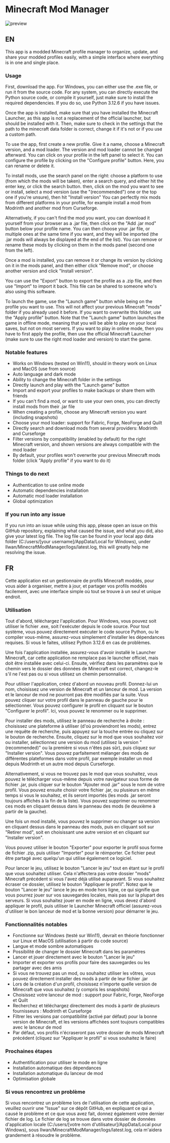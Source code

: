 # Minecraft Mod Manager

![preview](https://cloud-1w4i6hqu7-hack-club-bot.vercel.app/0image.png)

## EN

This app is a modded Minecraft profile manager to organize, update, and share your modded profiles easily, with a simple interface where everything is in one and single place.

### Usage

First, download the app. For Windows, you can either use the .exe file, or run it from the source code.
For any system, you can directly execute the Python source code, or compile it yourself, just make sure to install the required dependencies. If you do so, use Python 3.12.6 if you have issues.

Once the app is installed, make sure that you have installed the Minecraft Launcher, as this app is not a replacement of the official launcher, but should be installed with it.
Then, make sure to check in the settings that the path to the minecraft data folder is correct, change it if it's not or if you use a custom path.

To use the app, first create a new profile. Give it a name, choose a Minecraft version, and a mod loader. The version and mod loader cannot be changed afterward.
You can click on your profile in the left panel to select it.
You can configure the profile by clicking on the "Configure profile" button. Here, you can rename or delete it.

To install mods, use the search panel on the right: choose a platform to use (from which the mods will be taken), enter a search query, and either hit the enter key, or click the search button. then, click on the mod you want to see or install, select a mod version (use the "(recommended") one or the top one if you're unsure), then hit "Install version"
You can perfectly mix mods from different platforms in your profile, for example install a mod from Modrinth and another mod from Curseforge.

Alternatively, if you can't find the mod you want, you can download it yourself from your browser as a .jar file, then click on the "Add .jar mod" button below your profile name.
You can then choose your .jar file, or multiple ones at the same time if you want, and they will be imported (the .jar mods will always be displayed at the end of the list).
You can remove or rename these mods by clicking on them in the mods panel (second one from the left).

Once a mod is installed, you can remove it or change its version by clicking on it in the mods panel, and then either click "Remove mod", or choose another version and click "Install version".

You can use the "Export" button to export the profile as a .zip file, and then use "Import" to import it back. This file can be shared to someone who's also using this software.

To launch the game, use the "Launch game" button while being on the profile you want to use. This will not affect your previous Minecraft "mods" folder if you already used it before.
If you want to overwrite this folder, use the "Apply profile" button.
Note that the "Launch game" button launches the game in offline mode, meaning that you will be able to play on your local saves, but not on most servers. If you want to play in online mode, then you have to first apply the profile, then use the official Minecraft Launcher (make sure to use the right mod loader and version) to start the game.

### Notable features

- Works on Windows (tested on Win11), should in theory work on Linux and MacOS (use from source)
- Auto language and dark mode
- Ability to change the Minecraft folder in the settings
- Directly launch and play with the "Launch game" button
- Import and export your profiles to make backups or share them with friends
- If you can't find a mod, or want to use your own ones, you can directly install mods from their .jar file
- When creating a profile, choose any Minecraft version you want (including snapshots)
- Choose your mod loader: support for Fabric, Forge, NeoForge and Quilt
- Directly search and download mods from several providers: Modrinth and Curseforge
- Filter versions by compatibility (enabled by default) for the right Minecraft version, and shown versions are always compatible with the mod loader
- By default, your profiles won't overwrite your previous Minecraft mods folder (click "Apply profile" if you want to do it)

### Things to do next

- Authentication to use online mode
- Automatic dependencies installation
- Automatic mod loader installation
- Global optimization

### If you run into any issue

If you run into an issue while using this app, please open an issue on this GitHub repository, explaining what caused the issue, and what you did, also give your latest log file.
The log file can be found in your local app data folder (C:/users/[your username]/AppData/Local for Windows), under Ilwan/MinecraftModManager/logs/latest.log, this will greatly help me resolving the issue.

## FR

Cette application est un gestionnaire de profils Minecraft moddés, pour vous aider à organiser, mettre à jour, et partager vos profils moddés facilement, avec une interface simple où tout se trouve à un seul et unique endroit.

### Utilisation

Tout d'abord, téléchargez l'application. Pour Windows, vous pouvez soit utiliser le fichier .exe, soit l'exécuter depuis le code source.
Pour tout système, vous pouvez directement exécuter le code source Python, ou le compiler vous-même, assurez-vous simplement d'installer les dépendances requises. Si vous le faites, utilisez Python 3.12.6 en cas de problèmes.

Une fois l'application installée, assurez-vous d'avoir installé le Launcher Minecraft, car cette application ne remplace pas le launcher officiel, mais doit être installée avec celui-ci.
Ensuite, vérifiez dans les paramètres que le chemin vers le dossier des données de Minecraft est correct, changez-le s'il ne l'est pas ou si vous utilisez un chemin personnalisé.

Pour utiliser l'application, créez d'abord un nouveau profil. Donnez-lui un nom, choisissez une version de Minecraft et un lanceur de mod. La version et le lanceur de mod ne pourront pas être modifiés par la suite. Vous pouvez cliquer sur votre profil dans le panneau de gauche pour le sélectionner.
Vous pouvez configurer le profil en cliquant sur le bouton "Configurer le profil". Ici, vous pouvez le renommer ou le supprimer.

Pour installer des mods, utilisez le panneau de recherche à droite : choisissez une plateforme à utiliser (d'où proviendront les mods), entrez une requête de recherche, puis appuyez sur la touche entrée ou cliquez sur le bouton de recherche. Ensuite, cliquez sur le mod que vous souhaitez voir ou installer, sélectionnez une version du mod (utilisez la version "(recommended)" ou la première si vous n'êtes pas sûr), puis cliquez sur "Installer version".
Vous pouvez parfaitement mélanger des mods de différentes plateformes dans votre profil, par exemple installer un mod depuis Modrinth et un autre mod depuis Curseforge.

Alternativement, si vous ne trouvez pas le mod que vous souhaitez, vous pouvez le télécharger vous-même depuis votre navigateur sous forme de fichier .jar, puis cliquer sur le bouton "Ajouter mod .jar" sous le nom de votre profil.
Vous pouvez ensuite choisir votre fichier .jar, ou plusieurs en même temps si vous le souhaitez, et ils seront importés (les mods .jar seront toujours affichés à la fin de la liste).
Vous pouvez supprimer ou renommer ces mods en cliquant dessus dans le panneau des mods (le deuxième à partir de la gauche).

Une fois un mod installé, vous pouvez le supprimer ou changer sa version en cliquant dessus dans le panneau des mods, puis en cliquant soit sur "Retirer mod", soit en choisissant une autre version et en cliquant sur "Installer version".

Vous pouvez utiliser le bouton "Exporter" pour exporter le profil sous forme de fichier .zip, puis utiliser "Importer" pour le réimporter. Ce fichier peut être partagé avec quelqu'un qui utilise également ce logiciel.

Pour lancer le jeu, utilisez le bouton "Lancer le jeu" tout en étant sur le profil que vous souhaitez utiliser. Cela n'affectera pas votre dossier "mods" Minecraft précédent si vous l'avez déjà utilisé auparavant.
Si vous souhaitez écraser ce dossier, utilisez le bouton "Appliquer le profil".
Notez que le bouton "Lancer le jeu" lance le jeu en mode hors ligne, ce qui signifie que vous pourrez jouer sur vos sauvegardes locales, mais pas sur la plupart des serveurs. Si vous souhaitez jouer en mode en ligne, vous devez d'abord appliquer le profil, puis utiliser le Launcher Minecraft officiel (assurez-vous d'utiliser le bon lanceur de mod et la bonne version) pour démarrer le jeu.

### Fonctionnalités notables

- Fonctionne sur Windows (testé sur Win11), devrait en théorie fonctionner sur Linux et MacOS (utilisation à partir du code source)
- Langue et mode sombre automatiques
- Possibilité de changer le dossier Minecraft dans les paramètres
- Lancer et jouer directement avec le bouton "Lancer le jeu"
- Importer et exporter vos profils pour faire des sauvegardes ou les partager avec des amis
- Si vous ne trouvez pas un mod, ou souhaitez utiliser les vôtres, vous pouvez directement installer des mods à partir de leur fichier .jar
- Lors de la création d'un profil, choisissez n'importe quelle version de Minecraft que vous souhaitez (y compris les snapshots)
- Choisissez votre lanceur de mod : support pour Fabric, Forge, NeoForge et Quilt
- Recherchez et téléchargez directement des mods à partir de plusieurs fournisseurs : Modrinth et Curseforge
- Filtrer les versions par compatibilité (activé par défaut) pour la bonne version de Minecraft, et les versions affichées sont toujours compatibles avec le lanceur de mod
- Par défaut, vos profils n'écraseront pas votre dossier de mods Minecraft précédent (cliquez sur "Appliquer le profil" si vous souhaitez le faire)

### Prochaines étapes

- Authentification pour utiliser le mode en ligne
- Installation automatique des dépendances
- Installation automatique du lanceur de mod
- Optimisation globale

### Si vous rencontrez un problème

Si vous rencontrez un problème lors de l'utilisation de cette application, veuillez ouvrir une "Issue" sur ce dépôt GitHub, en expliquant ce qui a causé le problème et ce que vous avez fait, donnez également votre dernier fichier de log.
Le fichier de log se trouve dans votre dossier de données d'application locale (C:/users/[votre nom d'utilisateur]/AppData/Local pour Windows), sous Ilwan/MinecraftModManager/logs/latest.log, cela m'aidera grandement à résoudre le problème.
